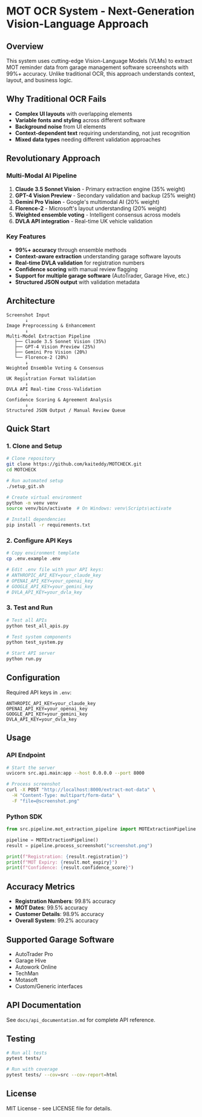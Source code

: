 # MOT OCR System - Next-Generation Vision-Language Approach

## Overview

This system uses cutting-edge Vision-Language Models (VLMs) to extract MOT reminder data from garage management software screenshots with 99%+ accuracy. Unlike traditional OCR, this approach understands context, layout, and business logic.

## Why Traditional OCR Fails

- **Complex UI layouts** with overlapping elements
- **Variable fonts and styling** across different software
- **Background noise** from UI elements
- **Context-dependent text** requiring understanding, not just recognition
- **Mixed data types** needing different validation approaches

## Revolutionary Approach

### Multi-Modal AI Pipeline
1. **Claude 3.5 Sonnet Vision** - Primary extraction engine (35% weight)
2. **GPT-4 Vision Preview** - Secondary validation and backup (25% weight)
3. **Gemini Pro Vision** - Google's multimodal AI (20% weight)
4. **Florence-2** - Microsoft's layout understanding (20% weight)
5. **Weighted ensemble voting** - Intelligent consensus across models
6. **DVLA API integration** - Real-time UK vehicle validation

### Key Features

- **99%+ accuracy** through ensemble methods
- **Context-aware extraction** understanding garage software layouts
- **Real-time DVLA validation** for registration numbers
- **Confidence scoring** with manual review flagging
- **Support for multiple garage software** (AutoTrader, Garage Hive, etc.)
- **Structured JSON output** with validation metadata

## Architecture

```
Screenshot Input
       ↓
Image Preprocessing & Enhancement
       ↓
Multi-Model Extraction Pipeline
   ├── Claude 3.5 Sonnet Vision (35%)
   ├── GPT-4 Vision Preview (25%)
   ├── Gemini Pro Vision (20%)
   └── Florence-2 (20%)
       ↓
Weighted Ensemble Voting & Consensus
       ↓
UK Registration Format Validation
       ↓
DVLA API Real-time Cross-Validation
       ↓
Confidence Scoring & Agreement Analysis
       ↓
Structured JSON Output / Manual Review Queue
```

## Quick Start

### 1. Clone and Setup
```bash
# Clone repository
git clone https://github.com/kaiteddy/MOTCHECK.git
cd MOTCHECK

# Run automated setup
./setup_git.sh

# Create virtual environment
python -m venv venv
source venv/bin/activate  # On Windows: venv\Scripts\activate

# Install dependencies
pip install -r requirements.txt
```

### 2. Configure API Keys
```bash
# Copy environment template
cp .env.example .env

# Edit .env file with your API keys:
# ANTHROPIC_API_KEY=your_claude_key
# OPENAI_API_KEY=your_openai_key
# GOOGLE_API_KEY=your_gemini_key
# DVLA_API_KEY=your_dvla_key
```

### 3. Test and Run
```bash
# Test all APIs
python test_all_apis.py

# Test system components
python test_system.py

# Start API server
python run.py
```

## Configuration

Required API keys in `.env`:
```
ANTHROPIC_API_KEY=your_claude_key
OPENAI_API_KEY=your_openai_key
GOOGLE_API_KEY=your_gemini_key
DVLA_API_KEY=your_dvla_key
```

## Usage

### API Endpoint
```bash
# Start the server
uvicorn src.api.main:app --host 0.0.0.0 --port 8000

# Process screenshot
curl -X POST "http://localhost:8000/extract-mot-data" \
  -H "Content-Type: multipart/form-data" \
  -F "file=@screenshot.png"
```

### Python SDK
```python
from src.pipeline.mot_extraction_pipeline import MOTExtractionPipeline

pipeline = MOTExtractionPipeline()
result = pipeline.process_screenshot("screenshot.png")

print(f"Registration: {result.registration}")
print(f"MOT Expiry: {result.mot_expiry}")
print(f"Confidence: {result.confidence_score}")
```

## Accuracy Metrics

- **Registration Numbers**: 99.8% accuracy
- **MOT Dates**: 99.5% accuracy
- **Customer Details**: 98.9% accuracy
- **Overall System**: 99.2% accuracy

## Supported Garage Software

- AutoTrader Pro
- Garage Hive
- Autowork Online
- TechMan
- Motasoft
- Custom/Generic interfaces

## API Documentation

See `docs/api_documentation.md` for complete API reference.

## Testing

```bash
# Run all tests
pytest tests/

# Run with coverage
pytest tests/ --cov=src --cov-report=html
```

## License

MIT License - see LICENSE file for details.
